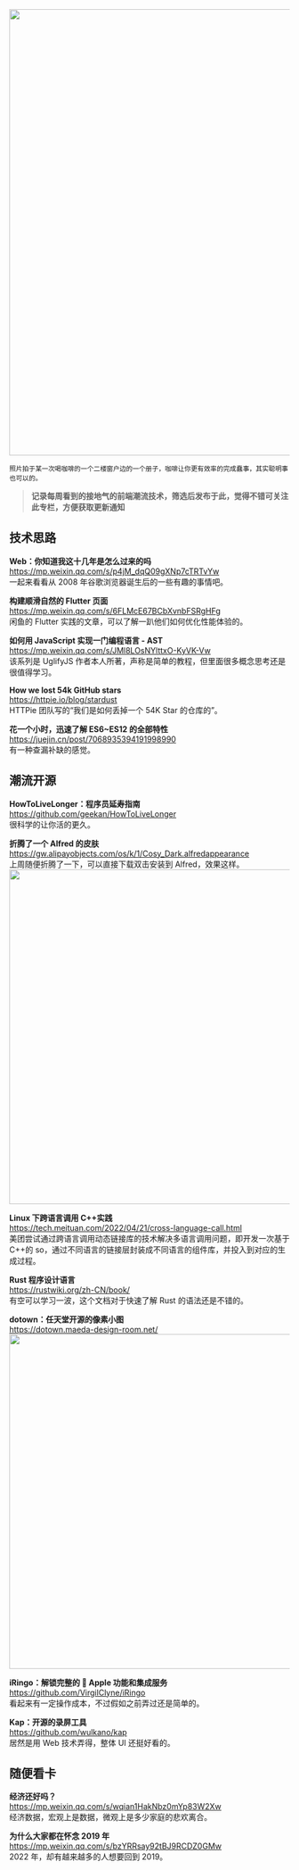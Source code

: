 <img src=https://gw.alipayobjects.com/zos/k/qs/1.jpg width=800/>

<small>照片拍于某一次喝咖啡的一个二楼窗户边的一个册子，咖啡让你更有效率的完成蠢事，其实聪明事也可以的。</small>

> **记录每周看到的接地气的前端潮流技术，筛选后发布于此，觉得不错可关注此专栏，方便获取更新通知**

## 技术思路

**Web：你知道我这十几年是怎么过来的吗**  
<https://mp.weixin.qq.com/s/p4jM_dqQ09gXNp7cTRTvYw>  
一起来看看从 2008 年谷歌浏览器诞生后的一些有趣的事情吧。

**构建顺滑自然的 Flutter 页面**  
<https://mp.weixin.qq.com/s/6FLMcE67BCbXvnbFSRgHFg>  
闲鱼的 Flutter 实践的文章，可以了解一趴他们如何优化性能体验的。

**如何用 JavaScript 实现一门编程语言 - AST**  
<https://mp.weixin.qq.com/s/JMl8LOsNYlttxO-KyVK-Vw>  
该系列是 UglifyJS 作者本人所著，声称是简单的教程，但里面很多概念思考还是很值得学习。

**How we lost 54k GitHub stars**  
<https://httpie.io/blog/stardust>  
HTTPie 团队写的“我们是如何丢掉一个 54K Star 的仓库的”。

**花一个小时，迅速了解 ES6~ES12 的全部特性**  
<https://juejin.cn/post/7068935394191998990>  
有一种查漏补缺的感觉。

## 潮流开源

**HowToLiveLonger：程序员延寿指南**  
<https://github.com/geekan/HowToLiveLonger>  
很科学的让你活的更久。

**折腾了一个 Alfred 的皮肤**  
<https://gw.alipayobjects.com/os/k/1/Cosy_Dark.alfredappearance>  
上周随便折腾了一下，可以直接下载双击安装到 Alfred，效果这样。
<img src=https://gw.alipayobjects.com/zos/k/zh/BNiHNj.jpg width=600/>

**Linux 下跨语言调用 C++实践**  
<https://tech.meituan.com/2022/04/21/cross-language-call.html>  
美团尝试通过跨语言调用动态链接库的技术解决多语言调用问题，即开发一次基于 C++的 so，通过不同语言的链接层封装成不同语言的组件库，并投入到对应的生成过程。

**Rust 程序设计语言**  
<https://rustwiki.org/zh-CN/book/>  
有空可以学习一波，这个文档对于快速了解 Rust 的语法还是不错的。

**dotown：任天堂开源的像素小图**  
<https://dotown.maeda-design-room.net/>  
<img src=https://gw.alipayobjects.com/zos/k/gd/wYam77.jpg width=600/>

**iRingo：解锁完整的  Apple 功能和集成服务**  
<https://github.com/VirgilClyne/iRingo>  
看起来有一定操作成本，不过假如之前弄过还是简单的。

**Kap：开源的录屏工具**  
<https://github.com/wulkano/kap>  
居然是用 Web 技术弄得，整体 UI 还挺好看的。

## 随便看卡

**经济还好吗？**  
<https://mp.weixin.qq.com/s/wqian1HakNbz0mYp83W2Xw>  
经济数据，宏观上是数据，微观上是多少家庭的悲欢离合。

**为什么大家都在怀念 2019 年**  
<https://mp.weixin.qq.com/s/bzYRRsay92tBJ9RCDZ0GMw>  
2022 年，却有越来越多的人想要回到 2019。
